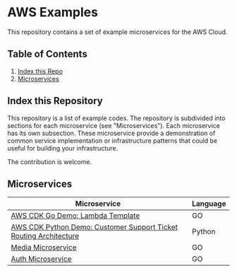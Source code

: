 # AWS Examples

This repository contains a set of example microservices for the AWS Cloud.

## Table of Contents

1. [Index this Repo](#Index)
2. [Microservices](#Microservices)

## Index this Repository <a name="Index"></a>

This repository is a list of example codes. The repository is subdivided into sections for each microservice (see "Microservices"). Each microservice has its own subsection. These microservice provide a demonstration of common service implementation or infrastructure patterns that could be useful for building your infrastructure.

The contribution is welcome.

## Microservices <a name="Microservices"></a>

| Microservice                                                                                                                        | Language |
| ----------------------------------------------------------------------------------------------------------------------------------- | -------- |
| [AWS CDK Go Demo: Lambda Template](https://github.com/myarik/aws-samples/tree/main/aws-cdk-go-lambda-template)                      | GO       |
| [AWS CDK Python Demo: Customer Support Ticket Routing Architecture](https://github.com/myarik/aws-samples/tree/main/ticket-routing) | Python   |
| [Media Microservice](https://github.com/myarik/aws-samples/tree/main/media)                                                         | GO       |
| [Auth Microservice](https://github.com/myarik/aws-samples/tree/main/auth-cognito)                                                   | GO       |
